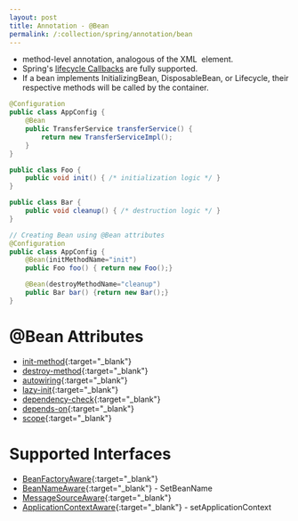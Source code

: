 ```yaml
---
layout: post
title: Annotation - @Bean 
permalink: /:collection/spring/annotation/bean
---
```


- method-level annotation, analogous of the XML <bean/> element.
- Spring's [lifecycle Callbacks](https://docs.spring.io/spring/docs/2.5.x/reference/beans.html#beans-factory-nature) are fully supported.
- If a bean implements InitializingBean, DisposableBean, or Lifecycle, their respective methods will be called by the container.

```java
@Configuration
public class AppConfig {
    @Bean
    public TransferService transferService() {
        return new TransferServiceImpl();
    }
}
```
```java
public class Foo {
    public void init() { /* initialization logic */ }
}

public class Bar {
    public void cleanup() { /* destruction logic */ }
}

// Creating Bean using @Bean attributes
@Configuration
public class AppConfig {
    @Bean(initMethodName="init")
    public Foo foo() { return new Foo();}

    @Bean(destroyMethodName="cleanup")
    public Bar bar() {return new Bar();}
}
```

# @Bean Attributes
- [init-method](https://docs.spring.io/spring/docs/2.5.x/reference/beans.html#beans-factory-lifecycle-initializingbean){:target="_blank"}
- [destroy-method](https://docs.spring.io/spring/docs/2.5.x/reference/beans.html#beans-factory-lifecycle-disposablebean){:target="_blank"}
- [autowiring](https://docs.spring.io/spring/docs/2.5.x/reference/beans.html#beans-factory-autowire){:target="_blank"}
- [lazy-init](https://docs.spring.io/spring/docs/2.5.x/reference/beans.html#beans-factory-lazy-init){:target="_blank"}
- [dependency-check](https://docs.spring.io/spring/docs/2.5.x/reference/beans.html#beans-factory-dependencies){:target="_blank"}
- [depends-on](https://docs.spring.io/spring/docs/2.5.x/reference/beans.html#beans-factory-dependson){:target="_blank"}
- [scope](https://docs.spring.io/spring/docs/2.5.x/reference/beans.html#beans-factory-scopes){:target="_blank"}

# Supported Interfaces
- [BeanFactoryAware](https://docs.spring.io/spring/docs/2.5.x/reference/beans.html#beans-factory-aware-beanfactoryaware){:target="_blank"}
- [BeanNameAware](https://docs.spring.io/spring/docs/2.5.x/reference/beans.html#beans-factory-aware-beannameaware){:target="_blank"} - SetBeanName
- [MessageSourceAware](https://docs.spring.io/spring/docs/2.5.x/reference/beans.html#context-functionality-messagesource){:target="_blank"}
- [ApplicationContextAware](https://docs.spring.io/spring/docs/2.5.x/reference/beans.html#context-functionality-events){:target="_blank"} - setApplicationContext